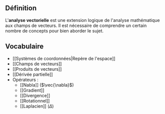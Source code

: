 ## Définition
L'**analyse vectorielle** est une extension logique de l'analyse mathématique aux champs de vecteurs. Il est nécessaire de comprendre un certain nombre de concepts pour bien aborder le sujet. 

## Vocabulaire
- [[Systèmes de coordonnées|Repère de l'espace]] 
- [[Champs de vecteurs]]
- [[Produits de vecteurs]]
- [[Dérivée partielle]]
- Opérateurs :
	- [[Nabla]] ($\vec{\nabla}$)
	- [[Gradient]]
	- [[Divergence]]
	- [[Rotationnel]]
	- [[Laplacien]] ($\Delta$)